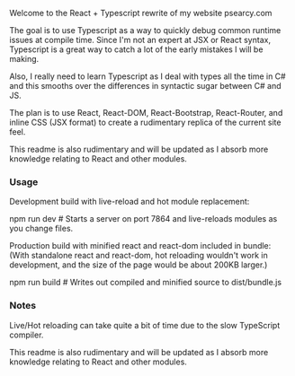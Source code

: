 Welcome to the React + Typescript rewrite of my website psearcy.com

The goal is to use Typescript as a way to quickly debug common runtime issues at compile time.
Since I'm not an expert at JSX or React syntax, Typescript is a great way to catch a lot of the early mistakes I will be making.

Also, I really need to learn Typescript as I deal with types all the time in C# and this smooths over the differences in syntactic sugar between C# and JS.

The plan is to use React, React-DOM, React-Bootstrap, React-Router, and inline CSS (JSX format)
to create a rudimentary replica of the current site feel.

This readme is also rudimentary and will be updated as I absorb more knowledge
relating to React and other modules.

### Usage

Development build with live-reload and hot module replacement:

npm run dev # Starts a server on port 7864 and live-reloads modules as you change files.

Production build with minified react and react-dom included in bundle:
(With standalone react and react-dom, hot reloading wouldn't work in development, and the size of the page would be about 200KB larger.)

npm run build # Writes out compiled and minified source to dist/bundle.js

### Notes

Live/Hot reloading can take quite a bit of time due to the slow TypeScript compiler.

This readme is also rudimentary and will be updated as I absorb more knowledge relating to React and other modules.